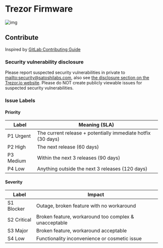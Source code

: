# Trezor Firmware

![img](https://repository-images.githubusercontent.com/180590388/968e6880-6538-11e9-9da6-4aef78157e94)

## Contribute

Inspired by [GitLab Contributing Guide](https://docs.gitlab.com/ee/development/contributing/)

### Security vulnerability disclosure

Please report suspected security vulnerabilities in private to [mailto:security@satoshilabs.com](security@satoshilabs.com), also see [the disclosure section on the Trezor.io website](https://trezor.io/security/). Please do NOT create publicly viewable issues for suspected security vulnerabilities.

### Issue Labels

#### Priority

Label     | Meaning (SLA)
----------|--------------
P1 Urgent | The current release + potentially immediate hotfix (30 days)
P2 High   | The next release (60 days)
P3 Medium | Within the next 3 releases (90 days)
P4 Low    | Anything outside the next 3 releases (120 days)

#### Severity

Label       | Impact
------------|-------
S1 Blocker  | Outage, broken feature with no workaround
S2 Critical | Broken feature, workaround too complex & unacceptable
S3 Major    | Broken feature, workaround acceptable
S4 Low      | Functionality inconvenience or cosmetic issue
